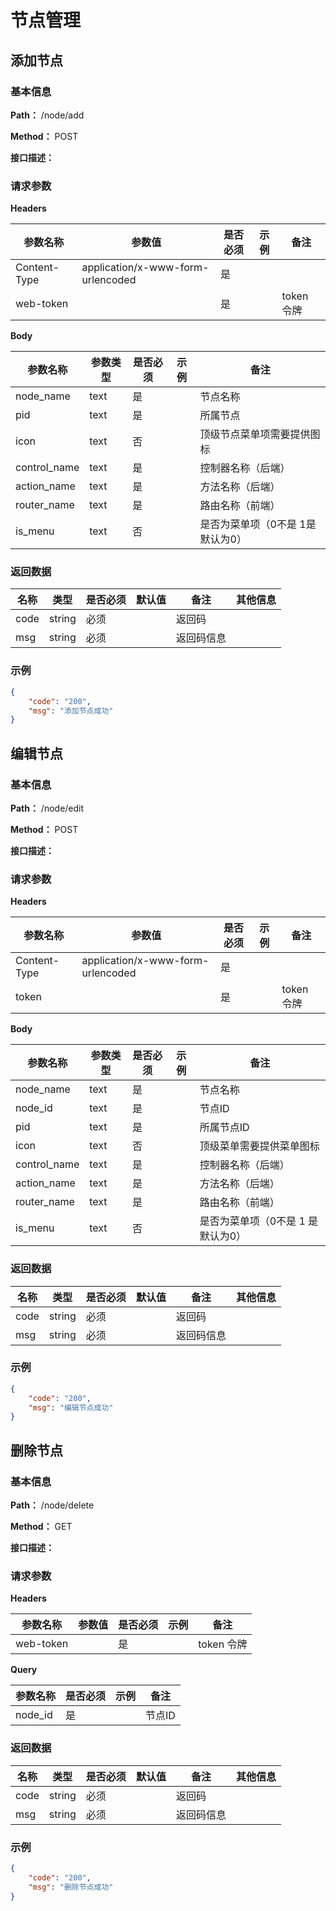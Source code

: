 # 节点管理

## 添加节点
<a id=添加节点> </a>
### 基本信息

**Path：** /node/add

**Method：** POST

**接口描述：**


### 请求参数
**Headers**

| 参数名称  | 参数值  |  是否必须 | 示例  | 备注  |
| ------------ | ------------ | ------------ | ------------ | ------------ |
| Content-Type  |  application/x-www-form-urlencoded | 是  |   |   |
| web-token  |   | 是  |   |  token 令牌 |

**Body**

| 参数名称  | 参数类型  |  是否必须 | 示例  | 备注  |
| ------------ | ------------ | ------------ | ------------ | ------------ |
| node_name | text  |  是 |    |  节点名称 |
| pid | text  |  是 |    |  所属节点 |
| icon | text  |  否 |    |  顶级节点菜单项需要提供图标 |
| control_name | text  |  是 |    |  控制器名称（后端） |
| action_name | text  |  是 |    |  方法名称（后端） |
| router_name | text  |  是 |    |  路由名称（前端） |
| is_menu | text  |  否 |    |  是否为菜单项（0不是 1是 默认为0） |



### 返回数据

<table>
  <thead class="ant-table-thead">
    <tr>
      <th key=name>名称</th><th key=type>类型</th><th key=required>是否必须</th><th key=default>默认值</th><th key=desc>备注</th><th key=sub>其他信息</th>
    </tr>
  </thead><tbody className="ant-table-tbody"><tr key=0-0><td key=0><span style="padding-left: 0px"><span style="color: #8c8a8a"></span> code</span></td><td key=1><span>string</span></td><td key=2>必须</td><td key=3></td><td key=4><span style="white-space: pre-wrap">返回码</span></td><td key=5></td></tr><tr key=0-1><td key=0><span style="padding-left: 0px"><span style="color: #8c8a8a"></span> msg</span></td><td key=1><span>string</span></td><td key=2>必须</td><td key=3></td><td key=4><span style="white-space: pre-wrap">返回码信息</span></td><td key=5></td></tr>
               </tbody>
              </table>
              
### 示例

```json
{
    "code": "200",
    "msg": "添加节点成功"
}
```

## 编辑节点
<a id=编辑节点> </a>
### 基本信息

**Path：** /node/edit

**Method：** POST

**接口描述：**


### 请求参数
**Headers**

| 参数名称  | 参数值  |  是否必须 | 示例  | 备注  |
| ------------ | ------------ | ------------ | ------------ | ------------ |
| Content-Type  |  application/x-www-form-urlencoded | 是  |   |   |
| token  |   | 是  |   |  token 令牌 |

**Body**

| 参数名称  | 参数类型  |  是否必须 | 示例  | 备注  |
| ------------ | ------------ | ------------ | ------------ | ------------ |
| node_name | text  |  是 |    |  节点名称 |
| node_id | text  |  是 |    |  节点ID |
| pid | text  |  是 |    |  所属节点ID |
| icon | text  |  否 |    |  顶级菜单需要提供菜单图标 |
| control_name | text  |  是 |    |  控制器名称（后端） |
| action_name | text  |  是 |    |  方法名称（后端） |
| router_name | text  |  是 |    |  路由名称（前端） |
| is_menu | text  |  否 |    |  是否为菜单项（0不是 1 是 默认为0） |



### 返回数据

<table>
  <thead class="ant-table-thead">
    <tr>
      <th key=name>名称</th><th key=type>类型</th><th key=required>是否必须</th><th key=default>默认值</th><th key=desc>备注</th><th key=sub>其他信息</th>
    </tr>
  </thead><tbody className="ant-table-tbody"><tr key=0-0><td key=0><span style="padding-left: 0px"><span style="color: #8c8a8a"></span> code</span></td><td key=1><span>string</span></td><td key=2>必须</td><td key=3></td><td key=4><span style="white-space: pre-wrap">返回码</span></td><td key=5></td></tr><tr key=0-1><td key=0><span style="padding-left: 0px"><span style="color: #8c8a8a"></span> msg</span></td><td key=1><span>string</span></td><td key=2>必须</td><td key=3></td><td key=4><span style="white-space: pre-wrap">返回码信息</span></td><td key=5></td></tr>
               </tbody>
              </table>
              
### 示例

```json
{
    "code": "200",
    "msg": "编辑节点成功"
}
```

## 删除节点
<a id=删除节点> </a>
### 基本信息

**Path：** /node/delete

**Method：** GET

**接口描述：**


### 请求参数
**Headers**

| 参数名称  | 参数值  |  是否必须 | 示例  | 备注  |
| ------------ | ------------ | ------------ | ------------ | ------------ |
| web-token  |   | 是  |   |  token 令牌 |

**Query**

| 参数名称  |  是否必须 | 示例  | 备注  |
| ------------ | ------------ | ------------ | ------------ |
| node_id | 是  |   |  节点ID |

### 返回数据

<table>
  <thead class="ant-table-thead">
    <tr>
      <th key=name>名称</th><th key=type>类型</th><th key=required>是否必须</th><th key=default>默认值</th><th key=desc>备注</th><th key=sub>其他信息</th>
    </tr>
  </thead><tbody className="ant-table-tbody"><tr key=0-0><td key=0><span style="padding-left: 0px"><span style="color: #8c8a8a"></span> code</span></td><td key=1><span>string</span></td><td key=2>必须</td><td key=3></td><td key=4><span style="white-space: pre-wrap">返回码</span></td><td key=5></td></tr><tr key=0-1><td key=0><span style="padding-left: 0px"><span style="color: #8c8a8a"></span> msg</span></td><td key=1><span>string</span></td><td key=2>必须</td><td key=3></td><td key=4><span style="white-space: pre-wrap">返回码信息</span></td><td key=5></td></tr>
               </tbody>
              </table>
              
### 示例

```json
{
    "code": "200",
    "msg": "删除节点成功"
}
```
